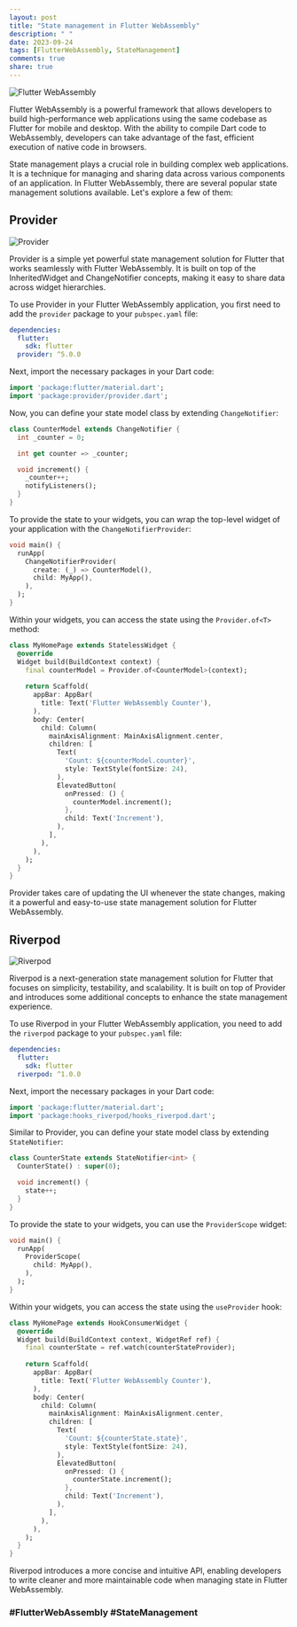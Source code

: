 ```yaml
---
layout: post
title: "State management in Flutter WebAssembly"
description: " "
date: 2023-09-24
tags: [FlutterWebAssembly, StateManagement]
comments: true
share: true
---
```


![Flutter WebAssembly](https://example.com/flutterwebassembly.png)

Flutter WebAssembly is a powerful framework that allows developers to build high-performance web applications using the same codebase as Flutter for mobile and desktop. With the ability to compile Dart code to WebAssembly, developers can take advantage of the fast, efficient execution of native code in browsers.

State management plays a crucial role in building complex web applications. It is a technique for managing and sharing data across various components of an application. In Flutter WebAssembly, there are several popular state management solutions available. Let's explore a few of them:

## Provider

![Provider](https://example.com/provider.png)

Provider is a simple yet powerful state management solution for Flutter that works seamlessly with Flutter WebAssembly. It is built on top of the InheritedWidget and ChangeNotifier concepts, making it easy to share data across widget hierarchies.

To use Provider in your Flutter WebAssembly application, you first need to add the `provider` package to your `pubspec.yaml` file:

```yaml
dependencies:
  flutter:
    sdk: flutter
  provider: ^5.0.0
```

Next, import the necessary packages in your Dart code:

```dart
import 'package:flutter/material.dart';
import 'package:provider/provider.dart';
```

Now, you can define your state model class by extending `ChangeNotifier`:

```dart
class CounterModel extends ChangeNotifier {
  int _counter = 0;

  int get counter => _counter;

  void increment() {
    _counter++;
    notifyListeners();
  }
}
```

To provide the state to your widgets, you can wrap the top-level widget of your application with the `ChangeNotifierProvider`:

```dart
void main() {
  runApp(
    ChangeNotifierProvider(
      create: (_) => CounterModel(),
      child: MyApp(),
    ),
  );
}
```

Within your widgets, you can access the state using the `Provider.of<T>` method:

```dart
class MyHomePage extends StatelessWidget {
  @override
  Widget build(BuildContext context) {
    final counterModel = Provider.of<CounterModel>(context);
    
    return Scaffold(
      appBar: AppBar(
        title: Text('Flutter WebAssembly Counter'),
      ),
      body: Center(
        child: Column(
          mainAxisAlignment: MainAxisAlignment.center,
          children: [
            Text(
              'Count: ${counterModel.counter}',
              style: TextStyle(fontSize: 24),
            ),
            ElevatedButton(
              onPressed: () {
                counterModel.increment();
              },
              child: Text('Increment'),
            ),
          ],
        ),
      ),
    );
  }
}
```

Provider takes care of updating the UI whenever the state changes, making it a powerful and easy-to-use state management solution for Flutter WebAssembly.

## Riverpod

![Riverpod](https://example.com/riverpod.png)

Riverpod is a next-generation state management solution for Flutter that focuses on simplicity, testability, and scalability. It is built on top of Provider and introduces some additional concepts to enhance the state management experience.

To use Riverpod in your Flutter WebAssembly application, you need to add the `riverpod` package to your `pubspec.yaml` file:

```yaml
dependencies:
  flutter:
    sdk: flutter
  riverpod: ^1.0.0
```

Next, import the necessary packages in your Dart code:

```dart
import 'package:flutter/material.dart';
import 'package:hooks_riverpod/hooks_riverpod.dart';
```

Similar to Provider, you can define your state model class by extending `StateNotifier`:

```dart
class CounterState extends StateNotifier<int> {
  CounterState() : super(0);

  void increment() {
    state++;
  }
}
```

To provide the state to your widgets, you can use the `ProviderScope` widget:

```dart
void main() {
  runApp(
    ProviderScope(
      child: MyApp(),
    ),
  );
}
```

Within your widgets, you can access the state using the `useProvider` hook:

```dart
class MyHomePage extends HookConsumerWidget {
  @override
  Widget build(BuildContext context, WidgetRef ref) {
    final counterState = ref.watch(counterStateProvider);
    
    return Scaffold(
      appBar: AppBar(
        title: Text('Flutter WebAssembly Counter'),
      ),
      body: Center(
        child: Column(
          mainAxisAlignment: MainAxisAlignment.center,
          children: [
            Text(
              'Count: ${counterState.state}',
              style: TextStyle(fontSize: 24),
            ),
            ElevatedButton(
              onPressed: () {
                counterState.increment();
              },
              child: Text('Increment'),
            ),
          ],
        ),
      ),
    );
  }
}
```

Riverpod introduces a more concise and intuitive API, enabling developers to write cleaner and more maintainable code when managing state in Flutter WebAssembly.

### #FlutterWebAssembly #StateManagement